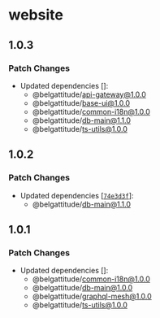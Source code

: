 # website

## 1.0.3

### Patch Changes

- Updated dependencies []:
  - @belgattitude/api-gateway@1.0.0
  - @belgattitude/base-ui@1.0.0
  - @belgattitude/common-i18n@1.0.0
  - @belgattitude/db-main@1.1.0
  - @belgattitude/ts-utils@1.0.0

## 1.0.2

### Patch Changes

- Updated dependencies [[`74e3d3f`](https://github.com/belgattitude/perso/commit/74e3d3f201d6f901aa0d53326d6e901ec6729963)]:
  - @belgattitude/db-main@1.1.0

## 1.0.1

### Patch Changes

- Updated dependencies []:
  - @belgattitude/common-i18n@1.0.0
  - @belgattitude/db-main@1.0.0
  - @belgattitude/graphql-mesh@1.0.0
  - @belgattitude/ts-utils@1.0.0
